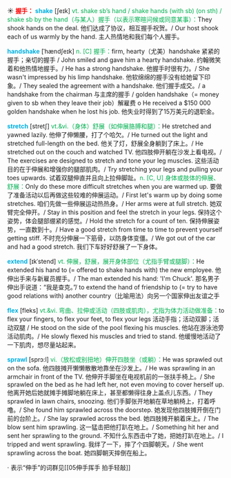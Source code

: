 ☀ <font color="red">**握手：**</font>
<font color="sky blue">**shake**</font> [ʃeɪk] 
<font color="#00b050">vt. shake sb’s hand / shake hands (with sb) (on sth) / shake sb by the hand（与某人）握手（以表示寒暄问候或同意某事）：</font>They shook hands on the deal. 他们达成了协议，相互握手祝贺。/ Our host shook each of us warmly by the hand. 主人热情地和我们每个人握手。  
           
<font color="sky blue">**handshake**</font> [ˈhændʃeɪk]
<font color="#00b050">n. [C] 握手：</font>firm, hearty（尤美）handshake 紧紧的握手；亲切的握手 / John smiled and gave him a hearty handshake. 约翰微笑着和他热情地握手。/ He has a strong handshake. 他握手时很有力。/ She wasn't impressed by his limp handshake. 他软绵绵的握手没有给她留下印象。/ They sealed the agreement with a handshake. 他们握手成交。/ a handshake from the chairman 与主席的握手 / golden handshake（= money given to sb when they leave their job）解雇费 o He received a $150 000 golden handshake when he lost his job. 他失业时得到了15万美元的退职金。

<font color="sky blue">**stretch**</font> [stretʃ]
<font color="#00b050">vt.&vi.（身体）舒展（如伸展胳膊和腿）：</font>He stretched and yawned lazily. 他伸了伸懒腰，打了个哈欠。/ He turned out the light and stretched full-length on the bed. 他关了灯，舒展全身躺到了床上。/ He stretched out on the couch and watched TV. 他四肢伸开躺在沙发上看电视。/ The exercises are designed to stretch and tone your leg muscles. 这些活动目的在于伸展和增强你的腿部肌肉。/ Try stretching your legs and pulling your toes upwards. 试着双腿伸直并且向上拉伸脚趾。<font color="#00b050">n. [C, U] 身体或肢体的伸展、舒展：</font>Only do these more difficult stretches when you are warmed up. 要做了准备活动以后再做这些较难的伸展运动。/ First let's warm up by doing some stretches. 咱们先做一些伸展运动热热身。/ Her arms were at full stretch. 她双臂完全伸开。/ Stay in this position and feel the stretch in your legs. 保持这个姿势，体会腿部绷紧的感觉。/ Hold the stretch for a count of ten. 保持伸展姿势，一直数到十。/ Have a good stretch from time to time to prevent yourself getting stiff. 不时充分伸展一下筋骨，以防身体变僵。/ We got out of the car and had a good stretch. 我们下车好好舒展了一下身体。
 
<font color="sky blue">**extend**</font> [ɪkˈstend]
<font color="#00b050">vt. 伸展，舒展，展开身体部位（尤指手臂或腿脚）：</font>He extended his hand to (= offered to shake hands with) the new employee. 他伸出手来与新雇员握手。/ The man extended his hand: 'I'm Chuck'. 那名男子伸出手说道：“我是查克。”/ to extend the hand of friendship to (= try to have good relations with) another country（比喻用法）向另一个国家伸出友谊之手
                     
<font color="sky blue">**flex**</font> [fleks]
<font color="#00b050">vt.&vi. 弯曲、拉伸或活动（四肢或肌肉），尤指为体力活动做准备：</font>to flex your fingers, to flex your feet, to flex your legs 活动手指；活动双脚；活动双腿 / He stood on the side of the pool flexing his muscles. 他站在游泳池旁活动肌肉。/ He slowly flexed his muscles and tried to stand. 他缓慢地活动了一下肌肉，想尽量站起来。

<font color="sky blue">**sprawl**</font> [sprɔ:l]
<font color="#00b050">vi.（放松或别扭地）伸开四肢坐（或躺）：</font>He was sprawled out on the sofa. 他四肢摊开懒懒散散地靠坐在沙发上。/ He was sprawling in an armchair in front of the TV. 他伸开手脚坐在电视机前的一张扶手椅上。/ She sprawled on the bed as he had left her, not even moving to cover herself up. 他离开她后她就摊手摊脚地躺在床上，甚至都懒得往身上盖点儿东西。/ They sprawled in lawn chairs, snoozing. 他们手脚张开地躺在草地躺椅上，打着呼噜。/ She found him sprawled across the doorstep. 她发现他四肢摊开倒在门前的台阶上。/ She lay sprawled across the bed. 她四肢摊开躺着床上。/ The blow sent him sprawling. 这一猛击把他打趴在地上。/ Something hit her and sent her sprawling to the ground. 不知什么东西击中了她，把她打趴在地上。/ I tripped and went sprawling. 我绊了一下，摔了个四脚朝天。/ She went sprawling across the boat. 她四脚朝天摔倒在船上。

· 表示“伸手”的词群见[[05伸手挥手 拍手轻敲]]